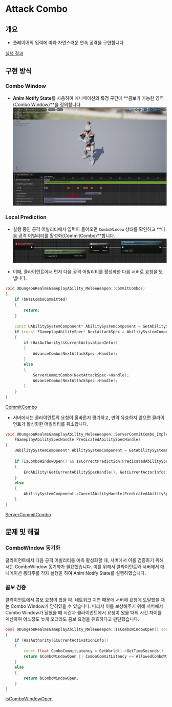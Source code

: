 # Attack Combo

## 개요
- 플레이어의 입력에 따라 자연스러운 연속 공격을 구현합니다

[실행 결과](https://drive.google.com/file/d/1kt9mIrZkSf_mqzFXEYNOQKuekR6NZWXr/view?usp=sharing)

## 구현 방식
### Combo Window
- **Anim Notify State**를 사용하여 애니메이션의 특정 구간에
**콤보가 가능한 영역(Combo Window)**을 정의합니다.
![ComboWindow](ComboWindow.png)

### Local Prediction
- 실행 중인 공격 어빌리티에서 입력이 들어오면 `ComboWindow` 상태를 확인하고 **다음 공격 어빌리티를 활성화(CommitCombo)**합니다.
![ComboInput](ComboInput.png)

- 이때, 클라이언트에서 먼저 다음 공격 어빌리티를 활성화한 다음 서버로 요청을 보냅니다.
```cpp
void UDungeonRealmsGameplayAbility_MeleeWeapon::CommitCombo()
{
	if (bWasComboCommitted)
	{
		return;
	}

	const UAbilitySystemComponent* AbilitySystemComponent = GetAbilitySystemComponentFromActorInfo();
	if (const FGameplayAbilitySpec* NextAttackSpec = AbilitySystemComponent->FindAbilitySpecFromClass(NextAttackClass))
	{
		if (HasAuthority(&CurrentActivationInfo))
		{
			AdvanceCombo(NextAttackSpec->Handle);
		}
		else
		{
			ServerCommitCombo(NextAttackSpec->Handle);
			AdvanceCombo(NextAttackSpec->Handle);
		}
	}
}
```
[CommitCombo](../../DungeonRealms/Equipment/Weapon/DungeonRealmsGameplayAbility_MeleeWeapon.cpp#L19-L39)

- 서버에서는 클라이언트의 요청이 올바른지 평가하고, 만약 유효하지 않으면 클라이언트가 활성화한 어빌리티를 취소합니다.
```cpp
void UDungeonRealmsGameplayAbility_MeleeWeapon::ServerCommitCombo_Implementation(
	FGameplayAbilitySpecHandle PredicatedAbilitySpecHandle)
{
	UAbilitySystemComponent* AbilitySystemComponent = GetAbilitySystemComponentFromActorInfo();
	
	if (IsComboWindowOpen() && IsCorrectPrediction(PredicatedAbilitySpecHandle))
	{
		EndAbility(GetCurrentAbilitySpecHandle(), GetCurrentActorInfo(), GetCurrentActivationInfo(), true, false);
	}
	else
	{
		AbilitySystemComponent->CancelAbilityHandle(PredicatedAbilitySpecHandle);
	}
}
```
[ServerCommitCombo](../../DungeonRealms/Equipment/Weapon/DungeonRealmsGameplayAbility_MeleeWeapon.cpp#L41-L54)

## 문제 및 해결
### ComboWindow 동기화
클라이언트에서 다음 공격 어빌리티를 예측 활성화할 때, 서버에서 이를 검증하기 위해서는 ComboWindow 동기화가 필요했습니다. 이를 위해서 클라이언트와 서버에서 애니메이션 몽타주를 각자 실행을 하여 Anim Notify State를 실행하였습니다.

### 콤보 검증
클라이언트에서 콤보 요청이 왔을 때, 네트워크 지연 때문에 서버에 요청에 도달했을 때는 Combo Window가 닫혀있을 수 있습니다. 따라서 이를 보상해주기 위해 서버에서 Combo Window가 닫혔을 때 시간과 클라이언트에서 요청이 왔을 때의 시간 차이를 계산하여 어느정도 늦게 오더라도 콤보 요청을 유효하다고 판단했습니다.
```cpp
bool UDungeonRealmsGameplayAbility_MeleeWeapon::IsComboWindowOpen() const
{
	if (HasAuthority(&CurrentActivationInfo))
	{
		const float ComboCommitLatency = GetWorld()->GetTimeSeconds() - ComboWindowCloseTime;
		return bComboWindowOpen || ComboCommitLatency <= AllowedComboWindowTolerance;
	}
	else
	{
		return bComboWindowOpen;
	}
}
```
[IsComboWindowOpen](../../DungeonRealms/Equipment/Weapon/DungeonRealmsGameplayAbility_MeleeWeapon.cpp#L85-L96)
